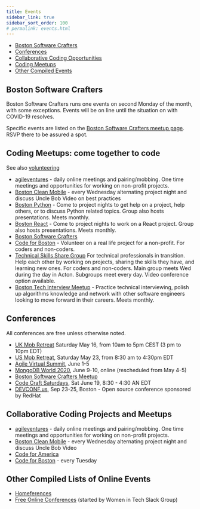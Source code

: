 ```yaml
---
title: Events
sidebar_link: true
sidebar_sort_order: 100
# permalink: events.html
---
```


- [Boston Software Crafters](#boston-software-crafters)
- [Conferences](#conferences)
- [Collaborative Coding Opportunities](#collab)
- [Coding Meetups](#coding-meetups)
- [Other Compiled Events](#other)

<a name="boston-software-crafters"></a>
## Boston Software Crafters
Boston Software Crafters runs one events on second Monday of the month, with some exceptions.  Events will be on line until the situation
on with COVID-19 resolves.

Specific events are listed on the [Boston Software Crafters meetup page](http://meetup.com/bostonsoftwarecrafters).  RSVP there to be assured a spot.

<a name="coding-meetups"></a>
## Coding Meetups: come together to code

See also [volunteering](volunteer.md)

- [agileventures](agileventures.org) - daily online meetings and pairing/mobbing.  One time meetings and opportunities for working on non-profit projects.
- [Boston Clean Mobile](https://www.meetup.com/Boston-Clean-Mobile) - every Wednesday alternating project night and discuss Uncle Bob Video on best practices
- [Boston Python](https://www.meetup.com/bostonpython) - Come to project nights to get help on a project, help others, or to discuss Python related topics.  Group also hosts presentations.  Meets monthly.
- [Boston React](https://www.meetup.com/ReactJS-Boston/events/) - Come to project nights to work on a React project.  Group also hosts presentations.  Meets monthly.
- [Boston Software Crafters](https://www.meetup.com/Boston-Software-Crafters)
- [Code for Boston](https://www.meetup.com/code-for-boston) - Volunteer on a real life project for a non-profit.  For coders and non-coders.
- [Technical Skills Share Group](https://www.meetup.com/Technical-Skills-Share-Group/)  For technical professionals in transition.  Help each other by working on projects, sharing the skills they have, and learning new ones.  For coders and non-coders.  Main group meets Wed during the day in Acton.  Subgroups meet every day.  Video conference option available.
- [Boston Tech Interview Meetup](https://www.meetup.com/Boston-Tech-Interview-Meetup/) - Practice technical interviewing, polish up algorithms knowledge and network with other software engineers looking to move forward in their careers.  Meets monthly.

<a name="conferences"></a>
## Conferences
All conferences are free unless otherwise noted.

- [UK Mob Retreat](https://www.eventbrite.com/e/eu-and-uk-mobretreat-registration-104193664054) Saturday May 16, from 10am to 5pm CEST (3 pm to 10pm EDT)
- [US Mob Retreat](https://www.eventbrite.com/e/us-mobretreat-tickets-104193650012), Saturday May 23, from 8:30 am to 4:30pm EDT
- [Agile Virtual Summit](https://agilevirtualsummit.com/?gclid=Cj0KCQjw2PP1BRCiARIsAEqv-pT3TFFOT7Cin0Ct6wbM7E8Zp_gU_NljnmouDotVHd9PFjtI3HO4V34aAttuEALw_wcB), June 1-5
- [MongoDB World 2020](https://www.mongodb.com/world), June 9-10, online (rescheduled from May 4-5)
- [Boston Software Crafters Meetup](https://meetup.com/bostonsoftwarecrafters)
- [Code Craft Saturdays](com/e/code-craft-saturdays-remote-tickets-86994443723), Sat June 19, 8:30 - 4:30 AN EDT
- [DEVCONF.us](https://www.devconf.info/us/), Sep 23-25, Boston - Open source conference sponsored by RedHat

<a name="collab"></a>
## Collaborative Coding Projects and Meetups
- [agileventures](agileventures.org) - daily online meetings and pairing/mobbing. One time meetings and opportunities for working on non-profit projects.
- [Boston Clean Mobile](https://www.meetup.com/Boston-Clean-Mobile) - every Wednesday alternating project night and discuss Uncle Bob Video
- [Code for America](https://www.codeforamerica.org)
- [Code for Boston](https://www.codeforboston.org) - every Tuesday

<a name="other"></a>
## Other Compiled Lists of Online Events
- [Homeferences](https://github.com/homeferences/list)
- [Free Online Conferences](https://docs.google.com/spreadsheets/d/1IKXAcDoYnWNpuFaDYkn_aplDZ5fRI0bJNWah0rGFO5E/htmlview) (started by Women in Tech Slack Group)




